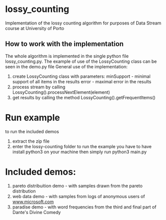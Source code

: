 # lossy_counting
Implementation of the lossy counting algorithm for purposes of Data Stream course at University of Porto

## How to work with the implementation
The whole algorithm is implemented in the single python file lossy_counting.py. The example of use of the LossyCounting class can be seen in the demo.py file General use of the implementation:

1. create LossyCounting class with parameters:
minSupport - minimal support of all items in the results
error - maximal error in the results
2. process stream by calling LossyCounting().processNextElement(element)
3. get results by calling the method LossyCounting().getFrequentItems()
# Run example
to run the included demos
1. extract the zip file
2. enter the lossy-counting folder
to run the example you have to have install python3 on your machine
then simply run python3 main.py
# Included demos:
1. pareto distribuition demo - with samples drawn from the pareto distribution
2. web data demo - with samples from logs of anonymous users of www.microsoft.com
3. paradise demo - with word frequencies from the third and final part of Dante's Divine Comedy
